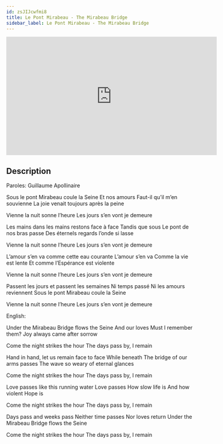 ```yaml
---
id: zsJIJcwfmi8
title: Le Pont Mirabeau - The Mirabeau Bridge
sidebar_label: Le Pont Mirabeau - The Mirabeau Bridge
---
```


<iframe
  width="560"
  height="315"
  src="https://www.youtube.com/embed/zsJIJcwfmi8"
  title="YouTube video player"
  frameborder="0"
  allow="accelerometer; autoplay; clipboard-write; encrypted-media; gyroscope; picture-in-picture; web-share"
  referrerpolicy="strict-origin-when-cross-origin"
  allowfullscreen
></iframe>

## Description

Paroles: Guillaume Apollinaire

Sous le pont Mirabeau coule la Seine
Et nos amours
Faut-il qu’il m’en souvienne
La joie venait toujours après la peine

Vienne la nuit sonne l’heure
Les jours s’en vont je demeure

Les mains dans les mains restons face à face
Tandis que sous
Le pont de nos bras passe
Des éternels regards l’onde si lasse

Vienne la nuit sonne l’heure
Les jours s’en vont je demeure

L’amour s’en va comme cette eau courante
L’amour s’en va
Comme la vie est lente
Et comme l’Espérance est violente

Vienne la nuit sonne l’heure
Les jours s’en vont je demeure

Passent les jours et passent les semaines
Ni temps passé
Ni les amours reviennent
Sous le pont Mirabeau coule la Seine

Vienne la nuit sonne l’heure
Les jours s’en vont je demeure

English:

Under the Mirabeau Bridge flows the Seine
And our loves
Must I remember them?
Joy always came after sorrow

Come the night strikes the hour
The days pass by, I remain

Hand in hand, let us remain face to face
While beneath
The bridge of our arms passes
The wave so weary of eternal glances

Come the night strikes the hour
The days pass by, I remain

Love passes like this running water
Love passes
How slow life is
And how violent Hope is

Come the night strikes the hour
The days pass by, I remain

Days pass and weeks pass
Neither time passes
Nor loves return
Under the Mirabeau Bridge flows the Seine

Come the night strikes the hour
The days pass by, I remain
